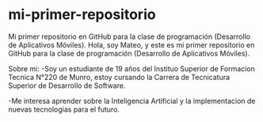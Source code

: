# mi-primer-repositorio
Mi primer repositorio en GitHub para la clase de programación (Desarrollo de Aplicativos Móviles).
Hola, soy Mateo, y este es mi primer repositorio en GitHub para la clase de programación (Desarrollo de Aplicativos Móviles).

Sobre mi:
-Soy un estudiante de 19 años del Instituo Superior de Formacion Tecnica N°220 de Munro, 
estoy cursando la Carrera de Tecnicatura Superior de Desarrollo de Software.

-Me interesa aprender sobre la Inteligencia Artificial y la implementacion de nuevas tecnologias para el futuro.
